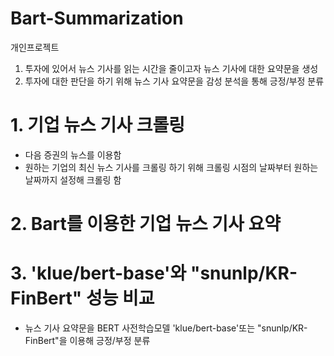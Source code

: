 # Bart-Summarization

개인프로젝트
1. 투자에 있어서 뉴스 기사를 읽는 시간을 줄이고자 뉴스 기사에 대한 요약문을 생성
2. 투자에 대한 판단을 하기 위해 뉴스 기사 요약문을 감성 분석을 통해 긍정/부정 분류


# 1. 기업 뉴스 기사 크롤링
- 다음 증권의 뉴스를 이용함
- 원하는 기업의 최신 뉴스 기사를 크롤링 하기 위해 크롤링 시점의 날짜부터 원하는 날짜까지 설정해 크롤링 함

# 2. Bart를 이용한 기업 뉴스 기사 요약

# 3. 'klue/bert-base'와 "snunlp/KR-FinBert" 성능 비교
- 뉴스 기사 요약문을 BERT 사전학습모델 'klue/bert-base'또는 "snunlp/KR-FinBert"을 이용해 긍정/부정 분류
